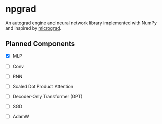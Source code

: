 # npgrad
An autograd engine and neural network library implemented with NumPy and inspired by [micrograd](https://github.com/karpathy/micrograd/tree/master).

## Planned Components
- [x] MLP
- [ ] Conv
- [ ] RNN
- [ ] Scaled Dot Product Attention
- [ ] Decoder-Only Transformer (GPT)

- [ ] SGD
- [ ] AdamW